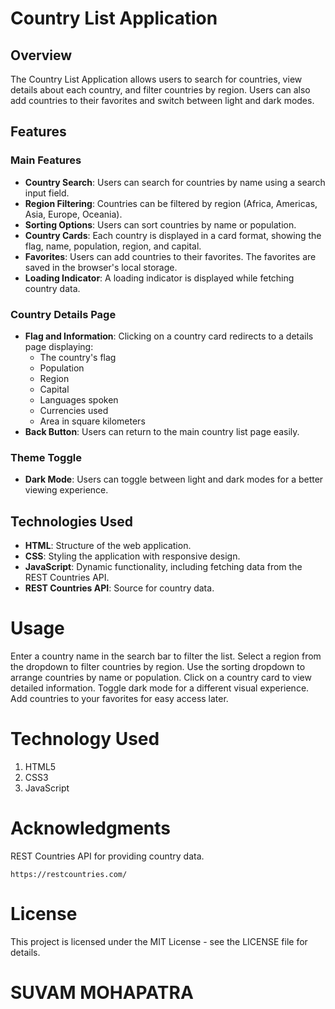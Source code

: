 # Country List Application

## Overview

The Country List Application allows users to search for countries, view details about each country, and filter countries by region. Users can also add countries to their favorites and switch between light and dark modes.

## Features

### Main Features

- **Country Search**: Users can search for countries by name using a search input field.
- **Region Filtering**: Countries can be filtered by region (Africa, Americas, Asia, Europe, Oceania).
- **Sorting Options**: Users can sort countries by name or population.
- **Country Cards**: Each country is displayed in a card format, showing the flag, name, population, region, and capital.
- **Favorites**: Users can add countries to their favorites. The favorites are saved in the browser's local storage.
- **Loading Indicator**: A loading indicator is displayed while fetching country data.

### Country Details Page

- **Flag and Information**: Clicking on a country card redirects to a details page displaying:
  - The country's flag
  - Population
  - Region
  - Capital
  - Languages spoken
  - Currencies used
  - Area in square kilometers
- **Back Button**: Users can return to the main country list page easily.

### Theme Toggle

- **Dark Mode**: Users can toggle between light and dark modes for a better viewing experience.

## Technologies Used

- **HTML**: Structure of the web application.
- **CSS**: Styling the application with responsive design.
- **JavaScript**: Dynamic functionality, including fetching data from the REST Countries API.
- **REST Countries API**: Source for country data.

# Usage

Enter a country name in the search bar to filter the list.
Select a region from the dropdown to filter countries by region.
Use the sorting dropdown to arrange countries by name or population.
Click on a country card to view detailed information.
Toggle dark mode for a different visual experience.
Add countries to your favorites for easy access later.

# Technology Used

1. HTML5
2. CSS3
3. JavaScript

# Acknowledgments

REST Countries API for providing country data.

```
https://restcountries.com/
```

# License

This project is licensed under the MIT License - see the LICENSE file for details.

# SUVAM MOHAPATRA
